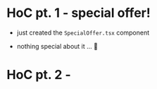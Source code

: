 # HoC pt. 1 - special offer!

-   just created the `SpecialOffer.tsx` component

-   nothing special about it ... 👀

# HoC pt. 2 -
